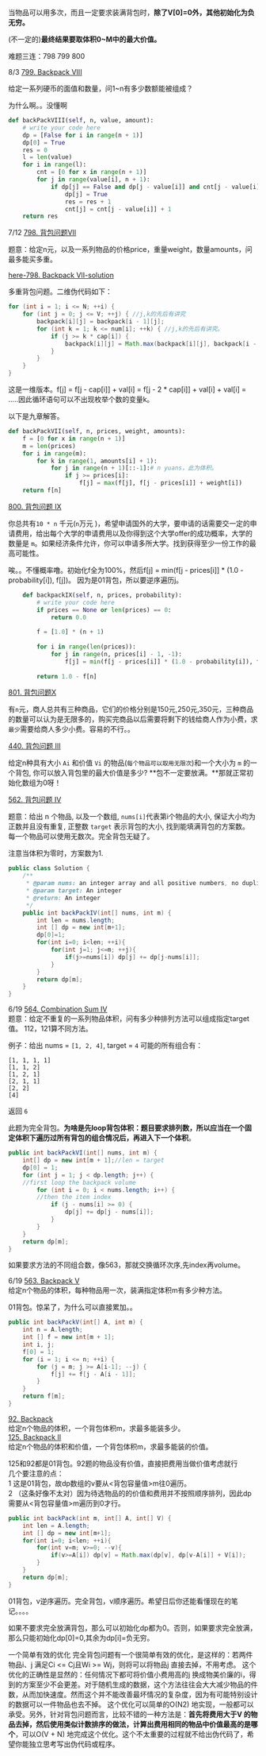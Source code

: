 当物品可以用多次，而且一定要求装满背包时，**除了V[0]=0外，其他初始化为负无穷。**

(不一定的)**最终结果要取体积0~M中的最大价值。**

难题三连：798 799 800

8/3 [799. Backpack VIII ](https://www.lintcode.com/problem/backpack-viii/description)<br>

给定一系列硬币的面值和数量，问1~n有多少数额能被组成？

为什么啊。。没懂啊

```python
def backPackVIII(self, n, value, amount):
    # write your code here
    dp = [False for i in range(n + 1)]
    dp[0] = True
    res = 0
    l = len(value)
    for i in range(l):
        cnt = [0 for x in range(n + 1)]
        for j in range(value[i], n + 1):
            if dp[j] == False and dp[j - value[i]] and cnt[j - value[i]] < amount[i]:
                dp[j] = True
                res = res + 1
                cnt[j] = cnt[j - value[i]] + 1         
    return res
```



7/12 [798. 背包问题VII ](https://www.lintcode.com/problem/backpack-vii/description)

题意：给定n元，以及一系列物品的价格price，重量weight，数量amounts，问最多能买多重。

 [here-798. Backpack VII-solution](https://www.jiuzhang.com/solution/backpack-vii/#tag-highlight)<br>

多重背包问题。二维伪代码如下：

```java
for (int i = 1; i <= N; ++i) {
    for (int j = 0; j <= V; ++j) { //j,k的先后有讲究
        backpack[i][j] = backpack[i - 1][j];
        for (int k = 1; k <= num[i]; ++k) { //j,k的先后有讲究。
            if (j >= k * cap[i]) {
                backpack[i][j] = Math.max(backpack[i][j], backpack[i - 1][j - k * cap[i]] + k * val[i]);
            }
        }
    }
}
```

这是一维版本。f[j] = f[j - cap[i]] + val[i] = f[j - 2 * cap[i]] + val[i] + val[i] = .....因此循环语句可以不出现枚举个数的变量k。

以下是九章解答。

```python
def backPackVII(self, n, prices, weight, amounts):
    f = [0 for x in range(n + 1)]
    m = len(prices)
    for i in range(m):
        for k in range(1, amounts[i] + 1):
            for j in range(n + 1)[::-1]:# n yuans，此为体积。
                if j >= prices[i]:
                    f[j] = max(f[j], f[j - prices[i]] + weight[i])
    return f[n]
```

[800. 背包问题 IX](https://www.lintcode.com/problem/backpack-ix/description?_from=ladder)

你总共有`10 * n` 千元(`n`万元 )，希望申请国外的大学，要申请的话需要交一定的申请费用，给出每个大学的申请费用以及你得到这个大学offer的成功概率，大学的数量是 `m`。如果经济条件允许，你可以申请多所大学。找到获得至少一份工作的最高可能性。

唉。。不懂概率噜。初始化f全为100%，然后f[j] = min(f[j - prices[i]] * (1.0 - probability[i]), f[j])。 因为是01背包，所以要逆序遍历j。

```python
    def backpackIX(self, n, prices, probability):
        # write your code here
        if prices == None or len(prices) == 0:
            return 0.0
        
        f = [1.0] * (n + 1)
        
        for i in range(len(prices)):
            for j in range(n, prices[i] - 1, -1):
                f[j] = min(f[j - prices[i]] * (1.0 - probability[i]), f[j])
        
        return 1.0 - f[n]
```



[801. 背包问题X](https://www.lintcode.com/problem/backpack-x/description?_from=ladder)

有`n`元，商人总共有三种商品，它们的价格分别是150元,250元,350元，三种商品的数量可以认为是无限多的，购买完商品以后需要将剩下的钱给商人作为小费，求`最少`需要给商人多少小费。容易的不行。。

[440. 背包问题 III](https://www.lintcode.com/problem/backpack-iii/description?_from=ladder)

给定n种具有大小 `Ai` 和价值 `Vi` 的物品(`每个物品可以取用无限次`)和一个大小为 `m` 的一个背包, 你可以放入背包里的最大价值是多少?   **包不一定要放满。**那就正常初始化数组为0呀！

[562. 背包问题 IV](https://www.lintcode.com/problem/backpack-iv/description)

题意：给出 n 个物品, 以及一个数组, `nums[i]`代表第i个物品的大小, 保证大小均为正数并且没有重复, 正整数 `target` 表示背包的大小, 找到能填满背包的方案数。 每一个物品可以使用无数次。完全背包无疑了。

注意当体积为零时，方案数为1.

```java
public class Solution {
    /**
     * @param nums: an integer array and all positive numbers, no duplicates
     * @param target: An integer
     * @return: An integer
     */
    public int backPackIV(int[] nums, int m) {
        int len = nums.length;
        int [] dp = new int[m+1];
        dp[0]=1;
        for(int i=0; i<len; ++i){
            for(int j=1; j<=m; ++j){
                if(j>=nums[i]) dp[j] += dp[j-nums[i]];
            }
        }
        return dp[m];
    }
}
```

6/19 [564. Combination Sum IV](https://www.lintcode.com/problem/combination-sum-iv/description)<br>
题意：给定不重复的一系列物品体积，问有多少种排列方法可以组成指定target值。 112，121算不同方法。

例子：给出 nums = `[1, 2, 4]`, target = `4`
可能的所有组合有：

```
[1, 1, 1, 1]
[1, 1, 2]
[1, 2, 1]
[2, 1, 1]
[2, 2]
[4]
```

返回 `6`

此题为完全背包。**为啥是先loop背包体积：题目要求排列数，所以应当在一个固定体积下遍历过所有背包的组合情况后，再进入下一个体积**。

```Java
public int backPackVI(int[] nums, int m) {
    int[] dp = new int[m + 1];//len = target
    dp[0] = 1;
    for (int j = 1; j < dp.length; j++) { 
	//first loop the backpack volume
        for (int i = 0; i < nums.length; i++) { 
		//then the item index
            if (j - nums[i] >= 0) {
                dp[j] += dp[j - nums[i]];
            }
        }
    }
    return dp[m];
}
```
如果要求方法的不同组合数，像563，那就交换循环次序,先index再volume。

6/19 [563. Backpack V](https://www.lintcode.com/problem/backpack-v/description)<br>
给定n个物品的体积，每种物品用一次，装满指定体积m有多少种方法。<br>

01背包。惊呆了，为什么可以直接累加。。

```java
public int backPackV(int[] A, int m) {
    int n = A.length;
    int [] f = new int[m + 1];
    int i, j;
    f[0] = 1;
    for (i = 1; i <= n; ++i) {
        for (j = m; j >= A[i-1]; --j) {
            f[j] += f[j - A[i - 1]];
        }
    }
    return f[m]; 
}
```

[92. Backpack](https://www.lintcode.com/problem/backpack/description)<br>
给定n个物品的体积，一个背包体积m，求最多能装多少。<br>
[125. Backpack II](https://www.lintcode.com/problem/backpack-ii/description)<br>
给定n个物品的体积和价值，一个背包体积m，求最多能装的价值。<br>

125和92都是01背包。92题的物品没有价值，直接把费用当做价值考虑就行<br>
几个要注意的点：<br>
1 这是01背包，故dp数组的v要从<背包容量值>m往0遍历。<br>
2 （这条好像不太对）因为待选物品的的价值和费用并不按照顺序排列，因此dp需要从<背包容量值>m遍历到0才行。

```java
public int backPack(int m, int[] A, int[] V) {
    int len = A.length;
    int [] dp = new int[m+1];
    for(int i=0; i<len; ++i){
        for(int v=m; v>=0; --v){
            if(v>=A[i]) dp[v] = Math.max(dp[v], dp[v-A[i]] + V[i]);
        }
    }
    return dp[m];
}
```
01背包，v逆序遍历。完全背包，v顺序遍历。希望日后你还能看懂现在的笔记。。。。

如果不要求完全放满背包，那么可以初始化dp都为0。否则，如果要求完全放满，那么只能初始化dp[0]=0,其余为dp[i]=负无穷。

一个简单有效的优化
完全背包问题有一个很简单有效的优化，是这样的：若两件物品i、j 满足Ci <= Cj且Wi >= Wj，则将可以将物品j 直接去掉，不用考虑。
这个优化的正确性是显然的：任何情况下都可将价值小费用高的j 换成物美价廉的i，得到的方案至少不会更差。对于随机生成的数据，这个方法往往会大大减少物品的件数，从而加快速度。然而这个并不能改善最坏情况的复杂度，因为有可能特别设计的数据可以一件物品也去不掉。
这个优化可以简单的O(N2) 地实现，一般都可以承受。另外，针对背包问题而言，比较不错的一种方法是：**首先将费用大于V 的物品去掉，然后使用类似计数排序的做法，计算出费用相同的物品中价值最高的是哪个**，可以O(V + N) 地完成这个优化。这个不太重要的过程就不给出伪代码了，希望你能独立思考写出伪代码或程序。
